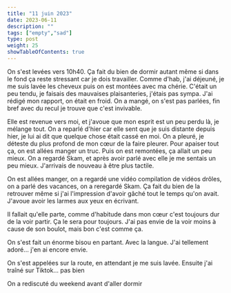 ```yaml
---
title: "11 juin 2023"
date: 2023-06-11
description: ""
tags: ["empty","sad"]
type: post
weight: 25
showTableOfContents: true
---
```

On s'est levées vers 10h40. Ça fait du bien de dormir autant même si dans le fond ça reste stressant car je dois travailler. Comme d'hab, j'ai déjeuné, je me suis lavée les cheveux puis on est montées avec ma chérie. C'était un peu tendu, je faisais des mauvaises plaisanteries, j'étais pas sympa. J'ai rédigé mon rapport, on était en froid. On a mangé, on s'est pas parlées, fin bref avec du recul je trouve que c'est invivable.

Elle est revenue vers moi, et j'avoue que mon esprit est un peu perdu là, je mélange tout. On a reparlé d'hier car elle sent que je suis distante depuis hier, je lui ai dit que quelque chose était cassé en moi. On a pleuré, je déteste du plus profond de mon cœur de la faire pleurer. Pour apaiser tout ça, on est allées manger un truc. Puis on est remontées, ça allait un peu mieux. On a regardé Skam, et après avoir parlé avec elle je me sentais un peu mieux. J'arrivais de nouveau à être plus tactile.

On est allées manger, on a regardé une vidéo compilation de vidéos drôles, on a parlé des vacances, on a reregardé Skam. Ça fait du bien de la retrouver même si j'ai l'impression d'avoir gâché tout le temps qu'on avait. J'avoue avoir les larmes aux yeux en écrivant.

Il fallait qu'elle parte, comme d'habitude dans mon cœur c'est toujours dur de la voir partir. Ça le sera pour toujours. J'ai pas envie de la voir moins à cause de son boulot, mais bon c'est comme ça.

On s'est fait un énorme bisou en partant. Avec la langue. J'ai tellement adoré... j'en ai encore envie.

On s'est appelées sur la route, en attendant je me suis lavée. Ensuite j'ai traîné sur Tiktok... pas bien

On a rediscuté du weekend avant d'aller dormir 
